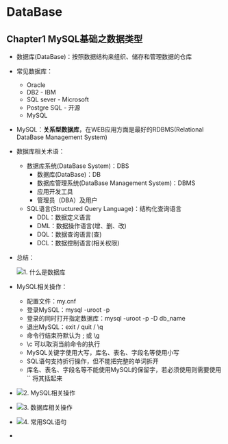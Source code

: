 # DataBase

## Chapter1 MySQL基础之数据类型

* 数据库(DataBase)：按照数据结构来组织、储存和管理数据的仓库

* 常见数据库：
  * Oracle
  * DB2 - IBM
  * SQL sever - Microsoft
  * Postgre SQL - 开源
  * MySQL
  
* MySQL：**关系型数据库**，在WEB应用方面是最好的RDBMS(Relational DataBase Management System)

* 数据库相关术语：
  * 数据库系统(DataBase System)：DBS
    * 数据库(DataBase)：DB
    * 数据库管理系统(DataBase Management System)：DBMS
    * 应用开发工具
    * 管理员（DBA）及用户
  * SQL语言(Structured Query Language)：结构化查询语言
    * DDL：数据定义语言
    * DML：数据操作语言(增、删、改)
    * DQL：数据查询语言(查)
    * DCL：数据控制语言(相关权限)
  
* 总结：

  ![1. 什么是数据库](http://utopia-markdown-img.test.upcdn.net/img/1.%20%E4%BB%80%E4%B9%88%E6%98%AF%E6%95%B0%E6%8D%AE%E5%BA%93.png)

* MySQL相关操作：
  * 配置文件：my.cnf
  * 登录MySQL：mysql -uroot -p
  * 登录的同时打开指定数据库：mysql -uroot -p -D db_name
  * 退出MySQL：exit / quit / \q
  * 命令行结束符默认为 ; 或 \g
  * \c 可以取消当前命令的执行
  * MySQL关键字使用大写，库名、表名、字段名等使用小写
  * SQL语句支持折行操作，但不能把完整的单词拆开
  * 库名、表名、字段名等不能使用MySQL的保留字，若必须使用则需要使用 `` 将其括起来
  
* ![2. MySQL相关操作](http://utopia-markdown-img.test.upcdn.net/img/2.%20MySQL%E7%9B%B8%E5%85%B3%E6%93%8D%E4%BD%9C.png)

* ![3. 数据库相关操作](http://utopia-markdown-img.test.upcdn.net/img/3.%20%E6%95%B0%E6%8D%AE%E5%BA%93%E7%9B%B8%E5%85%B3%E6%93%8D%E4%BD%9C.png)

* ![4. 常用SQL语句](http://utopia-markdown-img.test.upcdn.net/img/4.%20%E5%B8%B8%E7%94%A8SQL%E8%AF%AD%E5%8F%A5.png)

* 
